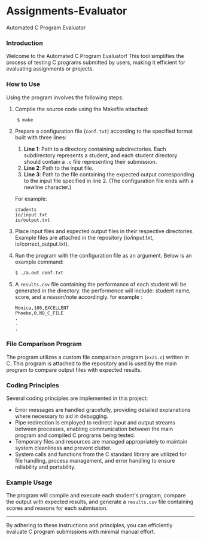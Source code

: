 # Assignments-Evaluator
Automated C Program Evaluator

### Introduction

Welcome to the Automated C Program Evaluator! This tool simplifies the process of testing C programs submitted by users, making it efficient for evaluating assignments or projects.

### How to Use

Using the program involves the following steps:
1. Compile the source code using the Makefile attached:
```bash
    $ make
```
2. Prepare a configuration file (`conf.txt`) according to the specified format built with three lines:
        
    1. **Line 1**: Path to a directory containing subdirectories. Each subdirectory represents a student, and each student directory should contain a `.c` file representing their submission.
    2. **Line 2**: Path to the input file.
    3. **Line 3**: Path to the file containing the expected output corresponding to the input file specified in line 2.
    (The configuration file ends with a newline character.)

    For example:

    ```
    students
    io/input.txt
    io/output.txt
    ```
    
3. Place input files and expected output files in their respective directories. Example files are attached in the repository (io/input.txt, io/correct_output.txt).
4. Run the program with the configuration file as an argument. Below is an example command:
    ```bash
    $ ./a.out conf.txt
    ```
5. A `results.csv` file containing the performance of each student will be generated in the directory. the performence will include: student name, score, and a reason/note accordingly.
   for example :
   
       Monica,100,EXCELLENT
       Phoebe,0,NO_C_FILE
       .
       .
       .

### File Comparison Program

The program utilizes a custom file comparison program (`ex21.c`) written in C. This program is attached to the repository and is used by the main program to compare output files with expected results.

### Coding Principles

Several coding principles are implemented in this project:
- Error messages are handled gracefully, providing detailed explanations where necessary to aid in debugging.
- Pipe redirection is employed to redirect input and output streams between processes, enabling communication between the main program and compiled C programs being tested.
- Temporary files and resources are managed appropriately to maintain system cleanliness and prevent clutter.
- System calls and functions from the C standard library are utilized for file handling, process management, and error handling to ensure reliability and portability.


### Example Usage

The program will compile and execute each student's program, compare the output with expected results, and generate a `results.csv` file containing scores and reasons for each submission.

---
By adhering to these instructions and principles, you can efficiently evaluate C program submissions with minimal manual effort.
